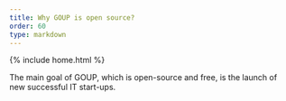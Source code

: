 ```yaml
---
title: Why GOUP is open source?
order: 60
type: markdown
---
```

{% include home.html %}

The main goal of GOUP, which is open-source and free, is the launch of new successful IT start-ups.
